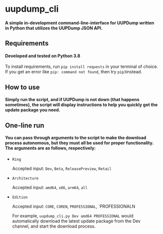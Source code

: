 # uupdump_cli
#### A simple in-development command-line-interface for UUPDump written in Python that utilizes the UUPDump JSON API.

## Requirements
#### Developed and tested on Python 3.8
To install requirements, run `pip install requests` in your terminal of choice. If you get an error like `pip: command not found`, then try `pip3`instead.

## How to use

#### Simply run the script, and if UUPDump is not down (that happens sometimes), the script will display instructions to help you quickly get the update package you need.

## One-line run

#### You can pass through arguments to the script to make the download process autonomous, but they must all be used for proper functionality. The arguments are as follows, respectively:

- `Ring`
  
  Accepted input: `Dev`, `Beta`, `ReleasePreview`, `Retail`
  
- `Architecture`
  
  Accepted input: `amd64`, `x86`, `arm64`, `all`
  
- `Edition`

  Accepted input: `CORE`, `COREN`, `PROFESSIONAL`, `PROFESSIONALN
  
  
  For example, `uupdump_cli.py Dev amd64 PROFESSIONAL` would automatically download the latest update package from the Dev channel, and start the download process.
